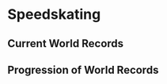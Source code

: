 # Speedskating

<!-- %%% style:  ~/nav_bar          -->
<!-- %%% script: ~/nav_bar          -->
<!-- %%% script: ~/../Country_Data  -->
<!-- %%% script: ~/../Country       -->
<!-- %%% script: ~/../Venue         -->
<!-- %%% script: ~/../Athlete       -->
<!-- %%% script: ~/rinks            -->
<!-- %%% script: ~/skaters          -->
<!-- %%% script: ~/events           -->
<!-- %%% script: ~/progression      -->

## Current World Records

<div id = "current"></div>

## Progression of World Records

<div id = "navigation"></div>

